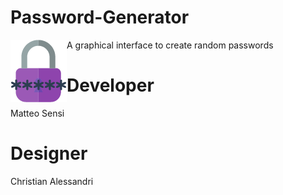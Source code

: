 # Password-Generator
 A graphical interface to create random passwords
 <img align="left" alt="Password Generator" src="https://github.com/Omnia-Beyond/Password-Generator/blob/main/images/logos/logo.png?raw=true"/>

# Developer
 Matteo Sensi
 
# Designer
 Christian Alessandri
